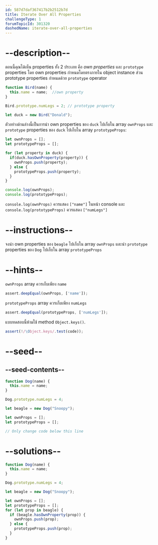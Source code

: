 ```yaml
---
id: 587d7daf367417b2b2512b7d
title: Iterate Over All Properties
challengeType: 1
forumTopicId: 301320
dashedName: iterate-over-all-properties
---
```


# --description--

ตอนนี้คุณได้เห็น properties ทั้ง 2 ประเภท คือ <dfn>own properties</dfn> และ `prototype` properties โดย own properties กำหนดโดยตรงภายใน object instance ส่วน prototype properties กำหนดด้วย `prototype` operator

```js
function Bird(name) {
  this.name = name;  //own property
}

Bird.prototype.numLegs = 2; // prototype property

let duck = new Bird("Donald");
```

ตัวอย่างด้านล่างนี้เป็นการนำ own properties ของ `duck` ไปเก็บใน array `ownProps` และ `prototype` properties ของ `duck` ไปเก็บใน array `prototypeProps`:

```js
let ownProps = [];
let prototypeProps = [];

for (let property in duck) {
  if(duck.hasOwnProperty(property)) {
    ownProps.push(property);
  } else {
    prototypeProps.push(property);
  }
}

console.log(ownProps);
console.log(prototypeProps);
```

`console.log(ownProps)` ควรแสดง `["name"]` ในหน้า console และ `console.log(prototypeProps)` ควรแสดง `["numLegs"]`

# --instructions--

จงนำ own properties ของ `beagle` ไปเก็บใน array `ownProps` และนำ `prototype` properties ของ `Dog` ไปเก็บใน array `prototypeProps`

# --hints--

`ownProps` array ควรเก็บเพียง `name`

```js
assert.deepEqual(ownProps, ['name']);
```

`prototypeProps` array ควรเก็บเพียง `numLegs`

```js
assert.deepEqual(prototypeProps, ['numLegs']);
```

แบบทดสอบนี้ห้ามใช้ method `Object.keys()`.

```js
assert(!/\Object.keys/.test(code));
```

# --seed--

## --seed-contents--

```js
function Dog(name) {
  this.name = name;
}

Dog.prototype.numLegs = 4;

let beagle = new Dog("Snoopy");

let ownProps = [];
let prototypeProps = [];

// Only change code below this line
```

# --solutions--

```js
function Dog(name) {
  this.name = name;
}

Dog.prototype.numLegs = 4;

let beagle = new Dog("Snoopy");

let ownProps = [];
let prototypeProps = [];
for (let prop in beagle) {
  if (beagle.hasOwnProperty(prop)) {
    ownProps.push(prop);
  } else {
    prototypeProps.push(prop);
  }
}
```
